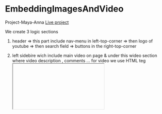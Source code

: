 # EmbeddingImagesAndVideo
Project-Maya-Anna
<a href="https://anna-myzukina.github.io/EmbeddingImagesAndVideo/.">Live project</a>

We create 3 logic sections

1) header => this part include nav-menu in left-top-corner => then logo of youtube => then search field => buttons in the right-top-corner

2) left sidebire wich include main video on page & under this wideo section where video description , comments ...
for video we use HTML teg <a href="https://developer.mozilla.org/en-US/docs/Web/HTML/Element/iframe"><iframe></a> with next attributes : width , height , <a href="">frameborder</a> 
        frameborder Obsolete since HTML5
        The value 1 (the default) draws a border around this frame. 
        The value 0 removes the border around this frame, but you should    
        instead use the CSS property border to control <iframe> borders.

3) right sidebar where gorisontal list with videos

